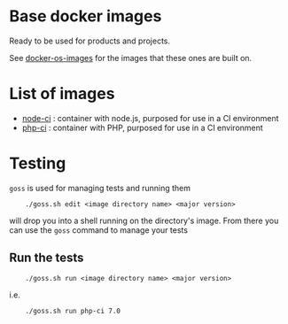 # Base docker images

Ready to be used for products and projects.

See [docker-os-images](github.com/ushahidi/docker-os-images) for the images
that these ones are built on.


# List of images

* [node-ci](node-ci/README.md) : container with node.js, purposed for use in a CI environment
* [php-ci](php-ci/README.md) : container with PHP, purposed for use in a CI environment

# Testing

`goss` is used for managing tests and running them

        ./goss.sh edit <image directory name> <major version>

will drop you into a shell running on the directory's image. From there you can use the `goss` command to
manage your tests

## Run the tests

        ./goss.sh run <image directory name> <major version>

i.e.

        ./goss.sh run php-ci 7.0

